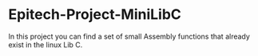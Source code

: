 # Epitech-Project-MiniLibC

In this project you can find a set of small Assembly functions that already exist in the linux Lib C.
